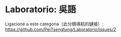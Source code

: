 # Laboratorio: 吳語
Ligacione a este categoria（此分類導航的鏈接）: https://github.com/PeiTsengtung/Laboratorio/issues/2
